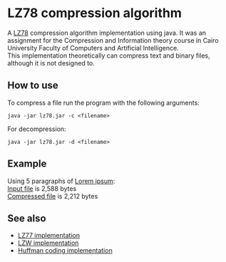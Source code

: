 # LZ78 compression algorithm

A [LZ78](https://en.wikipedia.org/wiki/LZ77_and_LZ78) compression algorithm implementation using java. It was an assignment for the Compression and Information theory course in Cairo University Faculty of Computers and Artificial Intelligence.  
This implementation theoretically can compress text and binary files, although it is not designed to.

## How to use

To compress a file run the program with the following arguments:
```shell
java -jar lz78.jar -c <filename>
```

For decompression:
```shell
java -jar lz78.jar -d <filename>
```

## Example

Using 5 paragraphs of [Lorem ipsum](https://www.lipsum.com/feed/html):  
[Input file](examples/lipsum.txt) is 2,588 bytes  
[Compressed file](examples/lipsum.txt.lz78) is 2,212 bytes


## See also

- [LZ77 implementation](https://github.com/KareemMAX/lz77)
- [LZW implementation](https://github.com/KareemMAX/lzw)
- [Huffman coding implementation](https://github.com/mAshrafDawood/Huffman)